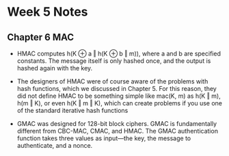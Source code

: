 # Week 5 Notes

## Chapter 6 MAC

* HMAC computes h(K ⊕ a ‖ h(K ⊕ b ‖ m)), where a and b are specified
constants. The message itself is only hashed once, and the output is hashed again with the key.

* The designers of HMAC were of course aware of the problems with hash functions, which we discussed in Chapter 5. For this reason, they did not define HMAC to be something simple like mac(K, m) as h(K ‖ m), h(m ‖ K), or even h(K ‖ m ‖ K), which can create problems if you use one of the standard iterative hash functions

* GMAC was designed for 128-bit block ciphers. GMAC is fundamentally different from CBC-MAC, CMAC, and HMAC. The GMAC authentication function takes three values as input—the key, the message to authenticate, and a nonce.

